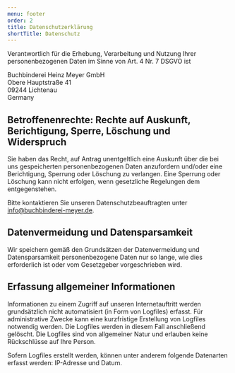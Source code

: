 ```yaml
---
menu: footer
order: 2
title: Datenschutzerklärung
shortTitle: Datenschutz
---
```

Verantwortlich für die Erhebung, Verarbeitung und Nutzung Ihrer personenbezogenen Daten im Sinne von Art. 4 Nr. 7 DSGVO ist

Buchbinderei Heinz Meyer GmbH  
Obere Hauptstraße 41  
09244 Lichtenau  
Germany

## Betroffenenrechte: Rechte auf Auskunft, Berichtigung, Sperre, Löschung und Widerspruch

Sie haben das Recht, auf Antrag unentgeltlich eine Auskunft über die bei uns gespeicherten personenbezogenen Daten anzufordern und/oder eine Berichtigung, Sperrung oder Löschung zu verlangen. Eine Sperrung oder Löschung kann nicht erfolgen, wenn gesetzliche Regelungen dem entgegenstehen.

Bitte kontaktieren Sie unseren Datenschutzbeauftragten unter
[info@buchbinderei-meyer.de](mailto:info@buchbinderei-meyer.de).

## Datenvermeidung und Datensparsamkeit

Wir speichern gemäß den Grundsätzen der Datenvermeidung und Datensparsamkeit personenbezogene Daten nur so lange, wie dies erforderlich ist oder vom Gesetzgeber vorgeschrieben wird.

## Erfassung allgemeiner Informationen

Informationen zu einem Zugriff auf unseren Internetauftritt werden grundsätzlich nicht automatisiert (in Form von Logfiles) erfasst. Für administrative Zwecke kann eine kurzfristige Erstellung von Logfiles notwendig werden. Die Logfiles werden in diesem Fall anschließend gelöscht. Die Logfiles sind von allgemeiner Natur und erlauben keine Rückschlüsse auf Ihre Person.

Sofern Logfiles erstellt werden, können unter anderem folgende Datenarten erfasst werden: IP-Adresse und Datum.
